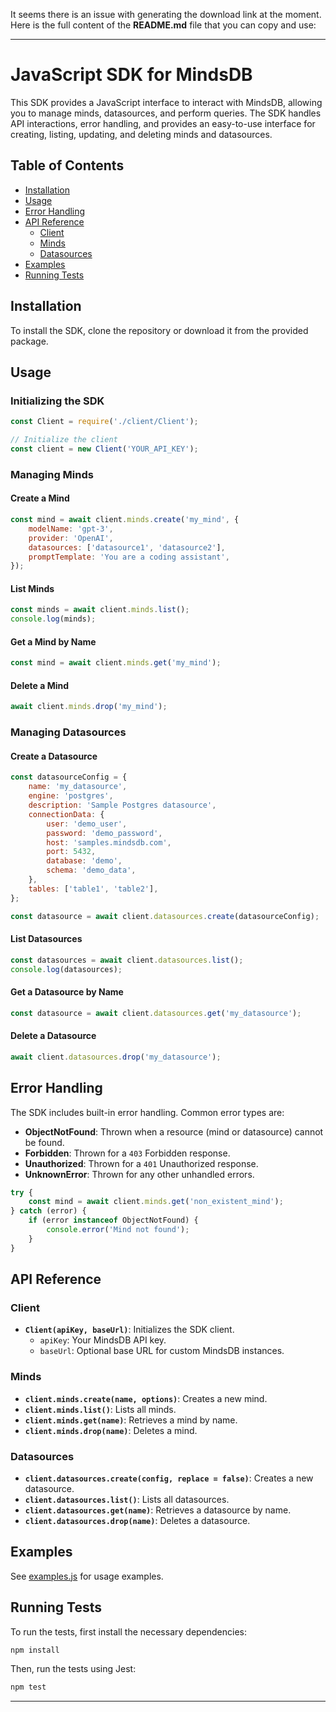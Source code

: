 It seems there is an issue with generating the download link at the moment. Here is the full content of the **README.md** file that you can copy and use:

---

# JavaScript SDK for MindsDB

This SDK provides a JavaScript interface to interact with MindsDB, allowing you to manage minds, datasources, and perform queries. The SDK handles API interactions, error handling, and provides an easy-to-use interface for creating, listing, updating, and deleting minds and datasources.

## Table of Contents
- [Installation](#installation)
- [Usage](#usage)
- [Error Handling](#error-handling)
- [API Reference](#api-reference)
  - [Client](#client)
  - [Minds](#minds)
  - [Datasources](#datasources)
- [Examples](#examples)
- [Running Tests](#running-tests)

## Installation

To install the SDK, clone the repository or download it from the provided package.

## Usage

### Initializing the SDK
```javascript
const Client = require('./client/Client');

// Initialize the client
const client = new Client('YOUR_API_KEY');
```

### Managing Minds

#### Create a Mind
```javascript
const mind = await client.minds.create('my_mind', {
    modelName: 'gpt-3',
    provider: 'OpenAI',
    datasources: ['datasource1', 'datasource2'],
    promptTemplate: 'You are a coding assistant',
});
```

#### List Minds
```javascript
const minds = await client.minds.list();
console.log(minds);
```

#### Get a Mind by Name
```javascript
const mind = await client.minds.get('my_mind');
```

#### Delete a Mind
```javascript
await client.minds.drop('my_mind');
```

### Managing Datasources

#### Create a Datasource
```javascript
const datasourceConfig = {
    name: 'my_datasource',
    engine: 'postgres',
    description: 'Sample Postgres datasource',
    connectionData: {
        user: 'demo_user',
        password: 'demo_password',
        host: 'samples.mindsdb.com',
        port: 5432,
        database: 'demo',
        schema: 'demo_data',
    },
    tables: ['table1', 'table2'],
};

const datasource = await client.datasources.create(datasourceConfig);
```

#### List Datasources
```javascript
const datasources = await client.datasources.list();
console.log(datasources);
```

#### Get a Datasource by Name
```javascript
const datasource = await client.datasources.get('my_datasource');
```

#### Delete a Datasource
```javascript
await client.datasources.drop('my_datasource');
```

## Error Handling

The SDK includes built-in error handling. Common error types are:
- **ObjectNotFound**: Thrown when a resource (mind or datasource) cannot be found.
- **Forbidden**: Thrown for a `403` Forbidden response.
- **Unauthorized**: Thrown for a `401` Unauthorized response.
- **UnknownError**: Thrown for any other unhandled errors.

```javascript
try {
    const mind = await client.minds.get('non_existent_mind');
} catch (error) {
    if (error instanceof ObjectNotFound) {
        console.error('Mind not found');
    }
}
```

## API Reference

### Client

- **`Client(apiKey, baseUrl)`**: Initializes the SDK client.
  - `apiKey`: Your MindsDB API key.
  - `baseUrl`: Optional base URL for custom MindsDB instances.

### Minds

- **`client.minds.create(name, options)`**: Creates a new mind.
- **`client.minds.list()`**: Lists all minds.
- **`client.minds.get(name)`**: Retrieves a mind by name.
- **`client.minds.drop(name)`**: Deletes a mind.

### Datasources

- **`client.datasources.create(config, replace = false)`**: Creates a new datasource.
- **`client.datasources.list()`**: Lists all datasources.
- **`client.datasources.get(name)`**: Retrieves a datasource by name.
- **`client.datasources.drop(name)`**: Deletes a datasource.

## Examples

See [examples.js](./examples.js) for usage examples.

## Running Tests

To run the tests, first install the necessary dependencies:

```bash
npm install
```

Then, run the tests using Jest:

```bash
npm test
```

---
